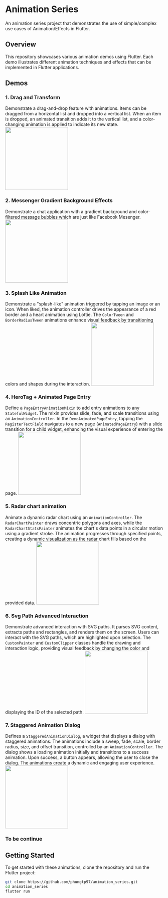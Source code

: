 
# Animation Series

An animation series project that demonstrates the use of simple/complex use cases of Animation/Effects in Flutter.

## Overview

This repository showcases various animation demos using Flutter. Each demo illustrates different animation techniques and effects that can be implemented in Flutter applications.

## Demos

### 1. Drag and Transform
Demonstrate a drag-and-drop feature with animations. Items can be dragged from a horizontal list and dropped into a vertical list. When an item is dropped, an animated transition adds it to the vertical list, and a color-changing animation is applied to indicate its new state.
<img src="https://i.imgur.com/m7X8kQf.gif" width="200">

### 2. Messenger Gradient Background Effects
Demonstrate a chat application with a gradient background and color-filtered message bubbles which are just like Facebook Mesenger.
<img src="https://i.imgur.com/ekANNin.gif" width="200">

### 3. Splash Like Animation
Demonstrate a "splash-like" animation triggered by tapping an image or an icon. When liked, the animation controller drives the appearance of a red border and a heart animation using Lottie. The `ColorTween` and `BorderRadiusTween` animations enhance visual feedback by transitioning colors and shapes during the interaction.
<img src="https://i.imgur.com/q3GOyXH.gif" width="200">

### 4. HeroTag + Animated Page Entry
Define a `PageEntryAnimationMixin` to add entry animations to any `StatefulWidget`. The mixin provides slide, fade, and scale transitions using an `AnimationController`. In the `DemoAnimatedPageEntry`, tapping the `RegisterTextField` navigates to a new page (`AnimatedPageEntry`) with a slide transition for a child widget, enhancing the visual experience of entering the page.
<img src="https://i.imgur.com/pm5Ss3l.gif" width="200">

### 5. Radar chart animation
Animate a dynamic radar chart using an `AnimationController`. The `RadarChartPainter` draws concentric polygons and axes, while the `RadarChartStatsPainter` animates the chart's data points in a circular motion using a gradient stroke. The animation progresses through specified points, creating a dynamic visualization as the radar chart fills based on the provided data.
<img src="https://i.imgur.com/cOgHYSI.gif" width="200">

### 6. Svg Path Advanced Interaction
Demonstrate advanced interaction with SVG paths. It parses SVG content, extracts paths and rectangles, and renders them on the screen. Users can interact with the SVG paths, which are highlighted upon selection. The `CustomPainter` and `CustomClipper` classes handle the drawing and interaction logic, providing visual feedback by changing the color and displaying the ID of the selected path.
<img src="https://i.imgur.com/vWerPwp.gif" width="200">

### 7. Staggered Animation Dialog
Defines a `StaggeredAnimationDialog`, a widget that displays a dialog with staggered animations. The animations include a sweep, fade, scale, border radius, size, and offset transition, controlled by an `AnimationController`. The dialog shows a loading animation initially and transitions to a success animation. Upon success, a button appears, allowing the user to close the dialog. The animations create a dynamic and engaging user experience.
<img src="https://i.imgur.com/BIl4adG.gif" width="200">

### To be continue

## Getting Started

To get started with these animations, clone the repository and run the Flutter project:

```bash
git clone https://github.com/phungtp97/animation_series.git
cd animation_series
flutter run
